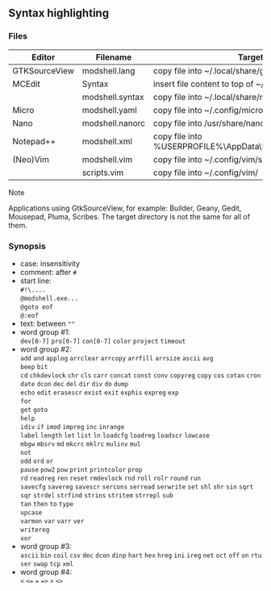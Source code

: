 ## Syntax highlighting

### Files

|Editor       |Filename       |Target file or directory                                                  |  
|-------------|---------------|--------------------------------------------------------------------------|  
|GTKSourceView|modshell.lang  |copy file into ~/.local/share/gtksourceview-?/language-specs/             |
|MCEdit       |Syntax         |insert file content to top of ~/.local/share/mc/Syntax                    |
|             |modshell.syntax|copy file into ~/.local/share/mc/Syntax/                                  |
|Micro        |modshell.yaml  |copy file into ~/.config/micro/syntax/                                    |
|Nano         |modshell.nanorc|copy file into /usr/share/nano/                                           |
|Notepad++    |modshell.xml   |copy file into %USERPROFILE%\AppData\Roaming\\Notepad++\\userDefineLangs\ |
|(Neo)Vim     |modshell.vim   |copy file into ~/.config/vim/syntax/                                      |
|             |scripts.vim    |copy file into ~/.config/vim/                                             |

> [!NOTE]
> Applications using GtkSourceView, for example: Builder, Geany, Gedit, Mousepad, Pluma, Scribes.
> The target directory is not the same for all of them.

### Synopsis

- case: insensitivity
- comment: after `#`
- start line:  
    `#!\....`  
    `@modshell.exe...`  
    `@goto eof`  
    `@:eof`
- text: between `""`
- word group #1:  
    `dev[0-7]` `pro[0-7]` `con[0-7]` `color` `project` `timeout`
- word group #2:  
    `add` `and` `applog` `arrclear` `arrcopy` `arrfill` `arrsize` `ascii` `avg`  
    `beep` `bit`  
    `cd` `chkdevlock` `chr` `cls` `carr` `concat` `const` `conv` `copyreg` `copy` `cos` `cotan` `cron`  
    `date` `dcon` `dec` `del` `dir` `div` `do` `dump`  
    `echo` `edit` `erasescr` `exist` `exit` `exphis` `expreg` `exp`  
    `for`  
    `get` `goto`  
    `help`  
    `idiv` `if` `imod` `impreg` `inc` `inrange`  
    `label` `length` `let` `list` `ln` `loadcfg` `loadreg` `loadscr` `lowcase`  
    `mbgw` `mbsrv` `md` `mkcrc` `mklrc` `mulinv` `mul`  
    `not`  
    `odd` `ord` `or`  
    `pause` `pow2` `pow` `print` `printcolor` `prop`  
    `rd` `readreg` `ren` `reset` `rmdevlock` `rnd` `roll` `rolr` `round` `run`  
    `savecfg` `savereg` `savescr` `sercons` `serread` `serwrite` `set` `shl` `shr` `sin` `sqrt` `sqr` `strdel` `strfind` `strins` `stritem` `strrepl` `sub`  
    `tan` `then` `to` `type`  
    `upcase`  
    `varmon` `var` `varr` `ver`  
    `writereg`  
    `xor`
- word group #3:  
    `ascii` `bin` `coil` `csv` `dec` `dcon` `dinp` `hart` `hex` `hreg` `ini` `ireg` `net` `oct` `off` `on` `rtu` `ser` `swap` `tcp` `xml`
- word group #4:  
    `<` `<=` `=` `=>` `>` `<>`
